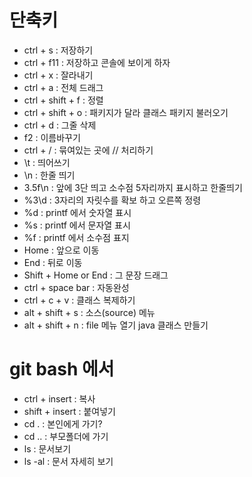 # 단축키

- ctrl + s : 저장하기
- ctrl + f11 : 저장하고 콘솔에 보이게 하자
- ctrl + x : 잘라내기
- ctrl + a : 전체 드래그
- ctrl + shift + f : 정렬
- ctrl + shift + o : 패키지가 달라 클래스 패키지 불러오기
- ctrl + d : 그줄 삭제
- f2 : 이름바꾸기
- ctrl + / : 묶여있는 곳에 // 처리하기
- \t : 띄어쓰기
- \n : 한줄 띄기
- 3.5f\n : 앞에 3단 띄고 소수점 5자리까지 표시하고 한줄띄기
- %3\d : 3자리의 자릿수를 확보 하고 오른쪽 정령
- %d : printf 에서 숫자열 표시
- %s : printf 에서 문자열 표시
- %f : printf 에서 소수점 표지
- Home : 앞으로 이동
- End : 뒤로 이동
- Shift + Home or End : 그 문장 드래그 
- ctrl + space bar :  자동완성
- ctrl + c + v : 클래스 복제하기
- alt + shift + s : 소스(source) 메뉴 
- alt + shift + n : file 메뉴 열기 java 클래스 만들기

# git bash 에서
- ctrl + insert : 복사
- shift + insert : 붙여넣기
- cd . : 본인에게 가기?
- cd .. : 부모폴더에 가기
- ls : 문서보기
- ls -al : 문서 자세히 보기